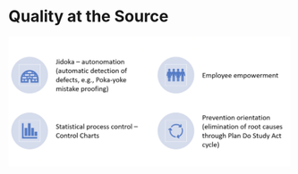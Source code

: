 # Quality at the Source

![Screenshot 2024-05-25 at 1.02.38 PM.png](Quality%20at%20the%20Source%201bb0d0d4745a4f3ca906aa0451b44892/Screenshot_2024-05-25_at_1.02.38_PM.png)